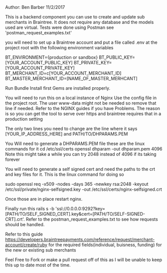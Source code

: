 Author: Ben Barber 11/2/2017

This is a backend component you can use to create and update sub merchants in Braintree. It does not require any database and the models used are virtual.  Tests were done using Postman see 'postman_request_examples.txt'

you will need to set up a Braintree account and put a file called .env at the project root with the following environment variables

BT_ENVIRONMENT={production or sandbox}
BT_PUBLIC_KEY=[YOUR_ACCOUNT_PUBLIC_KEY]
BT_PRIVATE_KEY=[YOUR_ACCOUNT_PRIVATE_KEY]
BT_MERCHANT_ID=c[YOUR_ACCOUNT_MERCHANT_ID]
BT_MASTER_MERCHANT_ID=[NAME_OF_MASTER_MERHCANT]

Run Bundle Install first Gems are installed properly.

You will need to run this on a local instance of Nginx Use the config file in the project root. The user www-data might not be needed so remove that line if needed. Refer to the NGINX guides if you have Problems.
The reason is so you can get the tool to serve over https and braintree requires that in a production setting

The only two lines you need to change are the line where it says [YOUR_IP_ADDRESS_HERE] and PATH/TO/DHPARAMS.PEM

You Will need to generate a DHPARAMS.PEM file these are the linux commands for it
cd /etc/ssl/certs
openssl dhparam -out dhparam.pem 4096
Note this might take a while you can try 2048 instead of 4096 if its taking forever

You will need to generate a self signed cert and need the paths to the crt and key files for it.
This is the linux command for doing so

sudo openssl req -x509 -nodes -days 365 -newkey rsa:2048 -keyout /etc/ssl/private/nginx-selfsigned.key -out /etc/ssl/certs/nginx-selfsigned.crt

Once those are in place restart nginx.

Finally run this rails s -b 'ssl://0.0.0.0:9292?key=[PATH/TO/SELF_SIGNED_CERT].key&cert=[PATH/TO/SELF-SIGNED-CRT].crt'. Refer to the postman_request_examples.txt to see how requests should be handled.

Refer to this guide https://developers.braintreepayments.com/reference/request/merchant-account/create/ruby for the required fields(individual, buisness, funding) for the new or existing sub merchants

Feel Free to Fork or make a pull request off of this as I will be unable to keep this up to date most of the time.
